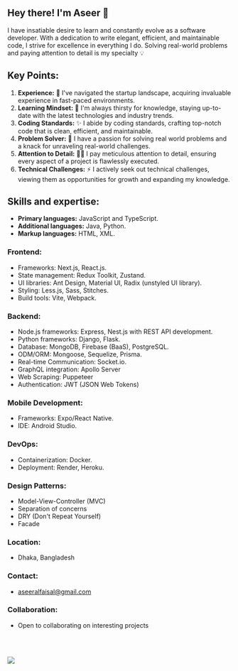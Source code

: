 <h2>Hey there! I'm Aseer <span>👋</span></h1>
<p>I have insatiable desire to learn and constantly evolve as a software developer. With a dedication to write elegant, efficient, and maintainable code, I strive for excellence in everything I do. Solving real-world problems and paying attention to detail is my specialty <span>💡</span>
</p>

<h2>Key Points:</h2>
<ol>
  <li>
    <strong>Experience:</strong> 🎯 I've navigated the startup landscape, acquiring invaluable experience in fast-paced environments.
  </li>
  <li>
    <strong>Learning Mindset:</strong> 🌱 I'm always thirsty for knowledge, staying up-to-date with the latest technologies and industry trends.
  </li>
  <li>
    <strong>Coding Standards:</strong> ✨ I abide by coding standards, crafting top-notch code that is clean, efficient, and maintainable.
  </li>
  <li>
    <strong>Problem Solver:</strong> 🎯 I have a passion for solving real world problems and a knack for unraveling real-world challenges.
  </li>
  <li>
    <strong>Attention to Detail:</strong> 🕵️‍♂️ I pay meticulous attention to detail, ensuring every aspect of a project is flawlessly executed.
  </li>
  <li>
    <strong>Technical Challenges:</strong> ⚡️ I actively seek out technical challenges, viewing them as opportunities for growth and expanding my knowledge.
  </li>
</ol>
<h2>Skills and expertise:</h2>
<ul>
  <li>
    <strong>Primary languages:</strong> JavaScript and TypeScript.
  </li>
  <li>
    <strong>Additional languages:</strong> Java, Python.
  </li>
  <li>
    <strong>Markup languages:</strong> HTML, XML.
  </li>
</ul>
<h3>Frontend:</h3>
<ul>
  <li>
    Frameworks: Next.js, React.js.
  </li>
  <li>
    State management: Redux Toolkit, Zustand.
  </li>
  <li>
    UI libraries: Ant Design, Material UI, Radix (unstyled UI library).
  </li>
  <li>
    Styling: Less.js, Sass, Stitches.
  </li>
  <li>
    Build tools: Vite, Webpack.
  </li>
</ul>
<h3>Backend:</h3>
<ul>
  <li>
    Node.js frameworks: Express, Nest.js with REST API development.
  </li>
  <li>
    Python frameworks: Django, Flask.
  </li>
  <li>
    Database: MongoDB, Firebase (BaaS), PostgreSQL.
  </li>
  <li>
    ODM/ORM: Mongoose, Sequelize, Prisma.
  </li>
  <li>
    Real-time Communication: Socket.io.
  </li>
  <li>
    GraphQL integration: Apollo Server
  </li>
  <li>
    Web Scraping: Puppeteer
  </li>
  <li>
   Authentication: JWT (JSON Web Tokens)
  </li>
</ul>
<h3>Mobile Development:</h3>
<ul>
  <li>
    Frameworks: Expo/React Native.
  </li>
  <li>
    IDE: Android Studio.
  </li>
</ul>
<h3>DevOps:</h3>
<ul>
  <li>
    Containerization: Docker.
  </li>
  <li>
    Deployment: Render, Heroku.
  </li>
</ul>
<h3>Design Patterns:</h3>
<ul>
  <li>
    Model-View-Controller (MVC)
  </li>
  <li>
    Separation of concerns
  </li>
  <li>
    DRY (Don't Repeat Yourself)
  </li>
  <li>
    Facade
  </li>
</ul>
<h3>Location:</h3>
<ul>
  <li>
    Dhaka, Bangladesh
  </li>
</ul>
<h3>Contact:</h3>
<ul>
  <li>
    <a href="mailto:aseeralfaisal@gmail.com">aseeralfaisal@gmail.com</a>
  </li>
</ul>
<h3>Collaboration:</h3>
<ul>
  <li>
    Open to collaborating on interesting projects
  </li>
</ul>
<br><br>
  
<a href="http://www.github.com/aseeralfaisal"><img src="https://github-readme-streak-stats.herokuapp.com/?user=aseeralfaisal&stroke=ffffff&background=181824&ring=6366f1&fire=6366f1&currStreakNum=ffffff&currStreakLabel=6366f1&sideNums=ffffff&sideLabels=ffffff&dates=ffffff&hide_border=true" /></a>
